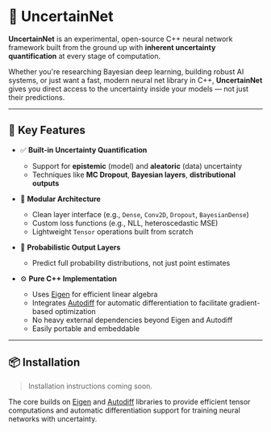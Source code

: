 # 🧠 UncertainNet

**UncertainNet** is an experimental, open-source C++ neural network framework built from the ground up with **inherent uncertainty quantification** at every stage of computation.

Whether you're researching Bayesian deep learning, building robust AI systems, or just want a fast, modern neural net library in C++, **UncertainNet** gives you direct access to the uncertainty inside your models — not just their predictions.

---

## 🌟 Key Features

- ✅ **Built-in Uncertainty Quantification**
  - Support for **epistemic** (model) and **aleatoric** (data) uncertainty
  - Techniques like **MC Dropout**, **Bayesian layers**, **distributional outputs**

- 🧱 **Modular Architecture**
  - Clean layer interface (e.g., `Dense`, `Conv2D`, `Dropout`, `BayesianDense`)
  - Custom loss functions (e.g., NLL, heteroscedastic MSE)
  - Lightweight `Tensor` operations built from scratch

- 🧪 **Probabilistic Output Layers**
  - Predict full probability distributions, not just point estimates

- ⚙️ **Pure C++ Implementation**
  - Uses [Eigen](https://eigen.tuxfamily.org/) for efficient linear algebra
  - Integrates [Autodiff](https://github.com/autodiff/autodiff) for automatic differentiation to facilitate gradient-based optimization
  - No heavy external dependencies beyond Eigen and Autodiff
  - Easily portable and embeddable

---

## 📦 Installation

> Installation instructions coming soon.

The core builds on [Eigen](https://eigen.tuxfamily.org/) and [Autodiff](https://github.com/autodiff/autodiff) libraries to provide efficient tensor computations and automatic differentiation support for training neural networks with uncertainty.
